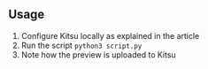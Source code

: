 ## Usage

1. Configure Kitsu locally as explained in the article
2. Run the script `python3 script.py`
3. Note how the preview is uploaded to Kitsu